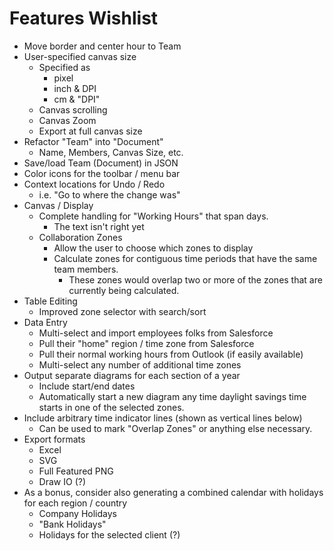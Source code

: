 # Features Wishlist

* Move border and center hour to Team
* User-specified canvas size
  * Specified as
    * pixel
    * inch & DPI
    * cm & "DPI"
  * Canvas scrolling
  * Canvas Zoom
  * Export at full canvas size
* Refactor "Team" into "Document"
  * Name, Members, Canvas Size, etc.
* Save/load Team (Document) in JSON 
* Color icons for the toolbar / menu bar 
* Context locations for Undo / Redo
  * i.e. "Go to where the change was"
* Canvas / Display
  * Complete handling for "Working Hours" that span days.
    * The text isn't right yet
  * Collaboration Zones
    * Allow the user to choose which zones to display
    * Calculate zones for contiguous time periods that have the same team members.
      * These zones would overlap two or more of the zones that are currently being calculated.
* Table Editing
  * Improved zone selector with search/sort
* Data Entry
  * Multi-select and import employees folks from Salesforce
  * Pull their "home" region / time zone from Salesforce
  * Pull their normal working hours from Outlook (if easily available)
  * Multi-select any number of additional time zones
* Output separate diagrams for each section of a year
  * Include start/end dates
  * Automatically start a new diagram any time daylight savings time starts in one of the selected zones.
* Include arbitrary time indicator lines (shown as vertical lines below)
  * Can be used to mark "Overlap Zones" or anything else necessary.
* Export formats
  * Excel
  * SVG
  * Full Featured PNG
  * Draw IO (?)
* As a bonus, consider also generating a combined calendar with holidays for each region / country
  * Company Holidays
  * "Bank Holidays"
  * Holidays for the selected client (?)

